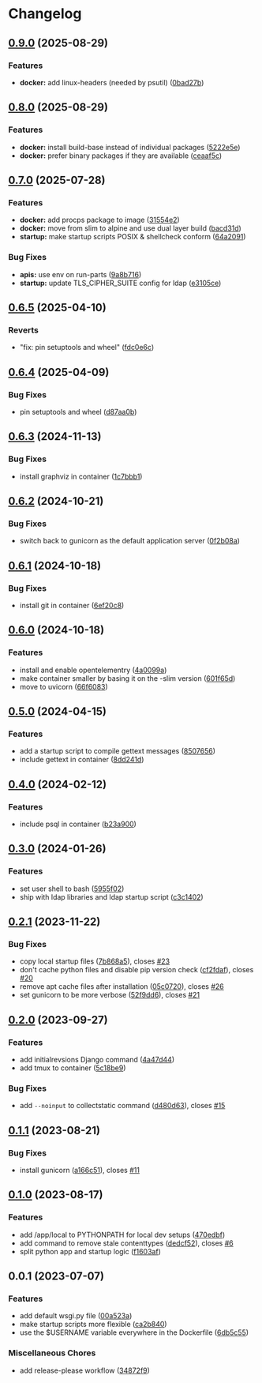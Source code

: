 # Changelog

## [0.9.0](https://github.com/acdh-oeaw/apis-base-container/compare/v0.8.0...v0.9.0) (2025-08-29)


### Features

* **docker:** add linux-headers (needed by psutil) ([0bad27b](https://github.com/acdh-oeaw/apis-base-container/commit/0bad27be46f67ad7dfb46936576983df282630bb))

## [0.8.0](https://github.com/acdh-oeaw/apis-base-container/compare/v0.7.0...v0.8.0) (2025-08-29)


### Features

* **docker:** install build-base instead of individual packages ([5222e5e](https://github.com/acdh-oeaw/apis-base-container/commit/5222e5e50f824350ce2523b1ab131b314e9711e2))
* **docker:** prefer binary packages if they are available ([ceaaf5c](https://github.com/acdh-oeaw/apis-base-container/commit/ceaaf5c573335762f777040441e2a0e356e4b181))

## [0.7.0](https://github.com/acdh-oeaw/apis-base-container/compare/v0.6.5...v0.7.0) (2025-07-28)


### Features

* **docker:** add procps package to image ([31554e2](https://github.com/acdh-oeaw/apis-base-container/commit/31554e2837793395face236c0f5b7a0ba2491af6))
* **docker:** move from slim to alpine and use dual layer build ([bacd31d](https://github.com/acdh-oeaw/apis-base-container/commit/bacd31d21fc19a13087059992ffb8a6f24981fe9))
* **startup:** make startup scripts POSIX & shellcheck conform ([64a2091](https://github.com/acdh-oeaw/apis-base-container/commit/64a20916155c33cdd5fdda0a794da7184c7302ae))


### Bug Fixes

* **apis:** use env on run-parts ([9a8b716](https://github.com/acdh-oeaw/apis-base-container/commit/9a8b716cedc9ac2297a6f6d5d624fb81f0aea430))
* **startup:** update TLS_CIPHER_SUITE config for ldap ([e3105ce](https://github.com/acdh-oeaw/apis-base-container/commit/e3105ce87bc55b07e25a2a8cacfa9b30c18cd9ef))

## [0.6.5](https://github.com/acdh-oeaw/apis-base-container/compare/v0.6.4...v0.6.5) (2025-04-10)


### Reverts

* "fix: pin setuptools and wheel" ([fdc0e6c](https://github.com/acdh-oeaw/apis-base-container/commit/fdc0e6c8572b163de272a1e3dd7e9aff1ffa01f4))

## [0.6.4](https://github.com/acdh-oeaw/apis-base-container/compare/v0.6.3...v0.6.4) (2025-04-09)


### Bug Fixes

* pin setuptools and wheel ([d87aa0b](https://github.com/acdh-oeaw/apis-base-container/commit/d87aa0b8da72e0e9f737809a3a0ee34323285141))

## [0.6.3](https://github.com/acdh-oeaw/apis-base-container/compare/v0.6.2...v0.6.3) (2024-11-13)


### Bug Fixes

* install graphviz in container ([1c7bbb1](https://github.com/acdh-oeaw/apis-base-container/commit/1c7bbb1a8fd8be38806b65313b32f0f20c632e2e))

## [0.6.2](https://github.com/acdh-oeaw/apis-base-container/compare/v0.6.1...v0.6.2) (2024-10-21)


### Bug Fixes

* switch back to gunicorn as the default application server ([0f2b08a](https://github.com/acdh-oeaw/apis-base-container/commit/0f2b08ae07ff7ec534d2475dbfd50d3cac4c6162))

## [0.6.1](https://github.com/acdh-oeaw/apis-base-container/compare/v0.6.0...v0.6.1) (2024-10-18)


### Bug Fixes

* install git in container ([6ef20c8](https://github.com/acdh-oeaw/apis-base-container/commit/6ef20c80d68afa5217d55be167eefefbbaf85895))

## [0.6.0](https://github.com/acdh-oeaw/apis-base-container/compare/v0.5.0...v0.6.0) (2024-10-18)


### Features

* install and enable opentelementry ([4a0099a](https://github.com/acdh-oeaw/apis-base-container/commit/4a0099adb12928def75041b763f3657049479a67))
* make container smaller by basing it on the -slim version ([601f65d](https://github.com/acdh-oeaw/apis-base-container/commit/601f65d9123fd37240cfcdeb68af082fccabbae4))
* move to uvicorn ([66f6083](https://github.com/acdh-oeaw/apis-base-container/commit/66f608375e392077beca5eb57e827c714f0b9050))

## [0.5.0](https://github.com/acdh-oeaw/apis-base-container/compare/v0.4.0...v0.5.0) (2024-04-15)


### Features

* add a startup script to compile gettext messages ([8507656](https://github.com/acdh-oeaw/apis-base-container/commit/8507656481d292d41344ee60dca15ce7d991369d))
* include gettext in container ([8dd241d](https://github.com/acdh-oeaw/apis-base-container/commit/8dd241dd19e33371f48bc64c42522135fb15f74d))

## [0.4.0](https://github.com/acdh-oeaw/apis-base-container/compare/v0.3.0...v0.4.0) (2024-02-12)


### Features

* include psql in container ([b23a900](https://github.com/acdh-oeaw/apis-base-container/commit/b23a900879df876d0d94f72f11fc05b199e64ab6))

## [0.3.0](https://github.com/acdh-oeaw/apis-base-container/compare/v0.2.1...v0.3.0) (2024-01-26)


### Features

* set user shell to bash ([5955f02](https://github.com/acdh-oeaw/apis-base-container/commit/5955f02e0b85760450f7f9bde1d3be27cd75c3f1))
* ship with ldap libraries and ldap startup script ([c3c1402](https://github.com/acdh-oeaw/apis-base-container/commit/c3c14022a993b981b59e213c742c916682bc730e))

## [0.2.1](https://github.com/acdh-oeaw/apis-base-container/compare/v0.2.0...v0.2.1) (2023-11-22)


### Bug Fixes

* copy local startup files ([7b868a5](https://github.com/acdh-oeaw/apis-base-container/commit/7b868a542be298d8290e1d16025d050c8ff41353)), closes [#23](https://github.com/acdh-oeaw/apis-base-container/issues/23)
* don't cache python files and disable pip version check ([cf2fdaf](https://github.com/acdh-oeaw/apis-base-container/commit/cf2fdafd91ea68b4c8e0113c096546443f9cc581)), closes [#20](https://github.com/acdh-oeaw/apis-base-container/issues/20)
* remove apt cache files after installation ([05c0720](https://github.com/acdh-oeaw/apis-base-container/commit/05c0720650de311d53c14af24e2e6a4289c4bde7)), closes [#26](https://github.com/acdh-oeaw/apis-base-container/issues/26)
* set gunicorn to be more verbose ([52f9dd6](https://github.com/acdh-oeaw/apis-base-container/commit/52f9dd677ff8b279a7d66e0e8c7d6ad3cdb15838)), closes [#21](https://github.com/acdh-oeaw/apis-base-container/issues/21)

## [0.2.0](https://github.com/acdh-oeaw/apis-base-container/compare/v0.1.1...v0.2.0) (2023-09-27)


### Features

* add initialrevsions Django command ([4a47d44](https://github.com/acdh-oeaw/apis-base-container/commit/4a47d44ce70a1dfa980ae2c4446361b66a9b1fdc))
* add tmux to container ([5c18be9](https://github.com/acdh-oeaw/apis-base-container/commit/5c18be9ad8d00afc7d1fa3d5aaf545dec3ef7375))


### Bug Fixes

* add `--noinput` to collectstatic command ([d480d63](https://github.com/acdh-oeaw/apis-base-container/commit/d480d63b1c814c6cc831e4cf454ddc1be576e33b)), closes [#15](https://github.com/acdh-oeaw/apis-base-container/issues/15)

## [0.1.1](https://github.com/acdh-oeaw/apis-base-container/compare/v0.1.0...v0.1.1) (2023-08-21)


### Bug Fixes

* install gunicorn ([a166c51](https://github.com/acdh-oeaw/apis-base-container/commit/a166c51b1f408c588159814affa3b322867404cb)), closes [#11](https://github.com/acdh-oeaw/apis-base-container/issues/11)

## [0.1.0](https://github.com/acdh-oeaw/apis-base-container/compare/v0.0.1...v0.1.0) (2023-08-17)


### Features

* add /app/local to PYTHONPATH for local dev setups ([470edbf](https://github.com/acdh-oeaw/apis-base-container/commit/470edbf9cef37584c93e2cb61422aea0bd96b0ca))
* add command to remove stale contenttypes ([dedcf52](https://github.com/acdh-oeaw/apis-base-container/commit/dedcf5221da280c044643cf58236666e0467bcf1)), closes [#6](https://github.com/acdh-oeaw/apis-base-container/issues/6)
* split python app and startup logic ([f1603af](https://github.com/acdh-oeaw/apis-base-container/commit/f1603afbd741f07ae0618362aa7be2f1460548c3))

## 0.0.1 (2023-07-07)


### Features

* add default wsgi.py file ([00a523a](https://github.com/acdh-oeaw/apis-base-container/commit/00a523ab0155db5d9cf4709b6d2d9e1482c9e3ca))
* make startup scripts more flexible ([ca2b840](https://github.com/acdh-oeaw/apis-base-container/commit/ca2b840d2581605fd1560d6a86f534f99573d92b))
* use the $USERNAME variable everywhere in the Dockerfile ([6db5c55](https://github.com/acdh-oeaw/apis-base-container/commit/6db5c55fd6ddc73914879564e8a25f9f2f0e8c14))


### Miscellaneous Chores

* add release-please workflow ([34872f9](https://github.com/acdh-oeaw/apis-base-container/commit/34872f96df42d1eeedb525c2dc2f19463b2ecb4c))
